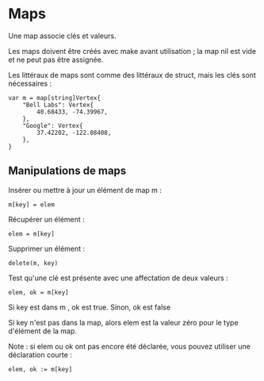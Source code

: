 # Maps

Une map associe clés et valeurs.

Les maps doivent être créés avec make avant utilisation ; la map nil est vide et ne peut pas être assignée.

Les littéraux de maps sont comme des littéraux de struct, mais les clés sont nécessaires :

    var m = map[string]Vertex{
        "Bell Labs": Vertex{
            40.68433, -74.39967,
        },
        "Google": Vertex{
            37.42202, -122.08408,
        },
    }

## Manipulations de maps

Insérer ou mettre à jour un élément de map m :

    m[key] = elem
Récupérer un élément :

    elem = m[key]
Supprimer un élément :

    delete(m, key)
Test qu'une clé est présente avec une affectation de deux valeurs :

    elem, ok = m[key]
Si key est dans m , ok est true. Sinon, ok est false

Si key n'est pas dans la map, alors elem est la valeur zéro pour le type d'élément de la map.

Note : si elem ou ok ont pas encore été déclarée, vous pouvez utiliser une déclaration courte :

    elem, ok := m[key]